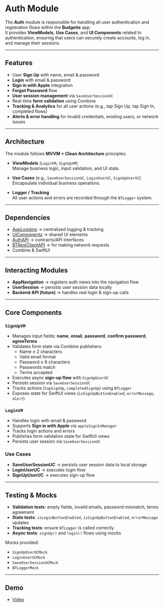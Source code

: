 # Auth Module

The **Auth** module is responsible for handling all user authentication and registration flows within the **Budgetie** app.  
It provides **ViewModels**, **Use Cases**, and **UI Components** related to authentication, ensuring that users can securely create accounts, log in, and manage their sessions.

---


## Features
- User **Sign Up** with name, email & password  
- **Login** with email & password  
- **Sign in with Apple** integration  
- **Forgot Password** flow  
- **User session management** via `SaveUserSessionUC`  
- Real-time **form validation** using Combine  
- **Tracking & Analytics** for all user actions (e.g., tap Sign Up, tap Sign In, completed flows)
- **Alerts & error handling** for invalid credentials, existing users, or network issues    

---

## Architecture
The module follows **MVVM + Clean Architecture** principles:

- **ViewModels** (`LoginVM`, `SignUpVM`)  
  Manage business logic, input validation, and UI state.  

- **Use Cases** (e.g., `SaveUserSessionUC`, `LoginUserUC`, `SignUpUserUC`)  
  Encapsulate individual business operations.  

- **Logger / Tracking**  
  All user actions and errors are recorded through the `BTLogger` system.    

---

## Dependencies
- [AppLogging](../AppLogging) → centralized logging & tracking  
- [UIComponents](../UIComponents) → shared UI elements  
- [AuthAPI](../AuthAPI) → contracts/API interfaces
- [BTRestClientAPI](../BTRestClientAPI) → for making network requests    
- Combine & SwiftUI  

---

## Interacting Modules
- **AppNavigation** → registers auth views into the navigation flow  
- **UserSession** → persists user session data locally  
- **Backend API (future)** → handles real login & sign-up calls  

---

## Core Components

### `SignUpVM`
- Manages input fields: **name**, **email**, **password**, **confirm password**, **agreeTerms**  
- Validates form state via Combine publishers:
  - Name ≥ 2 characters
  - Valid email format
  - Password ≥ 6 characters
  - Passwords match
  - Terms accepted
- Executes async **sign-up flow** with `SignUpUserUC`
- Persists session via `SaveUserSessionUC`
- Tracks actions (`tapSignUp`, `completedSignUp`) using `BTLogger`
- Exposes state for SwiftUI views (`isSignUpButtonEnabled`, `errorMessage`, `alert`)

### `LoginVM`
- Handles login with email & password
- Supports **Sign in with Apple** via `appleSignInManager`
- Tracks login actions and errors
- Publishes form validation state for SwiftUI views
- Persists user session via `SaveUserSessionUC`

### Use Cases
- **SaveUserSessionUC** → persists user session data to local storage  
- **LoginUserUC** → executes login flow  
- **SignUpUserUC** → executes sign-up flow  

---

## Testing & Mocks

- **Validation tests**: empty fields, invalid emails, password mismatch, terms agreement  
- **State tests**: `isLoginButtonEnabled`, `isSignUpButtonEnabled`, `errorMessage` updates  
- **Tracking tests**: ensure `BTLogger` is called correctly  
- **Async tests**: `signUp()` and `login()` flows using mocks  

Mocks provided:

- `SignUpUserUCMock`
- `LoginUserUCMock`
- `SaveUserSessionUCMock`
- `BTLoggerMock`



---

## Demo

- [Video](https://github.com/wizzyfizzy/Budgetie/blob/main/ios/Modules/Core/Auth/Demo/Demo.mp4)
